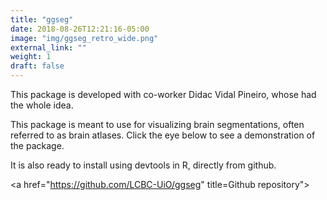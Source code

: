 ```yaml
---
title: "ggseg"
date: 2018-08-26T12:21:16-05:00
image: "img/ggseg_retro_wide.png"
external_link: ""
weight: 1
draft: false
---
```


This package is developed with co-worker Didac Vidal Pineiro, whose had the whole idea.

This package is meant to use for visualizing brain segmentations, often referred to as brain atlases.
Click the eye below to see a demonstration of the package.

It is also ready to install using devtools in R, directly from github.
 
<a href="https://athanasiamo.shinyapps.io/ggsegDemo/" title="View demonstration"><i class="fa fa-eye"></i></a>
<a href="https://github.com/LCBC-UiO/ggseg" title=Github repository"><i class="fa fa-github"></i></a>



